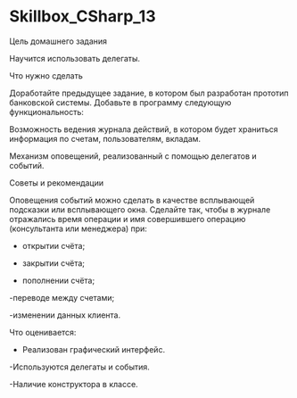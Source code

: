 # Skillbox_CSharp_13
 
Цель домашнего задания

Научится использовать делегаты.


Что нужно сделать

Доработайте предыдущее задание, в котором был разработан прототип банковской системы. Добавьте в программу следующую функциональность:

Возможность ведения журнала действий, в котором будет храниться информация по счетам, пользователям, вкладам.

Механизм оповещений, реализованный с помощью делегатов и событий.


Советы и рекомендации

Оповещения событий можно сделать в качестве всплывающей подсказки или всплывающего окна. Сделайте так, чтобы в журнале отражались время операции и имя совершившего операцию (консультанта или менеджера) при:


- открытии счёта;

- закрытии счёта; 

- пополнении счёта;

-переводе между счетами;

-изменении данных клиента.


Что оценивается:

- Реализован графический интерфейс.

-Используются делегаты и события.

-Наличие конструктора в классе.

